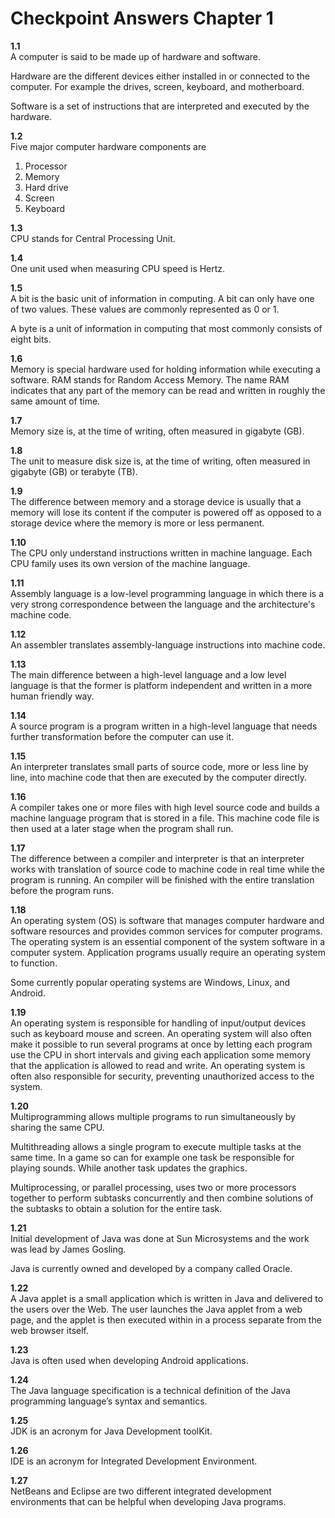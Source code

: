 # Checkpoint Answers Chapter 1 #
**1.1**  
A computer is said to be made up of hardware and software. 

Hardware are the different devices either installed in or connected to the computer. For example the drives, screen, keyboard, and motherboard.

Software is a set of instructions that are interpreted and executed by the hardware.

**1.2**  
Five major computer hardware components are  
1. Processor  
2. Memory  
3. Hard drive  
4. Screen  
5. Keyboard   

**1.3**  
CPU stands for Central Processing Unit.

**1.4**  
One unit used when measuring CPU speed is Hertz.  

**1.5**  
A bit is the basic unit of information in computing. A bit can only have one of two values. These values are commonly represented as 0 or 1.  

A byte is a unit of information in computing that most commonly consists of eight bits.  

**1.6**  
Memory is special hardware used for holding information while executing a software. RAM stands for Random Access Memory. The name RAM indicates that any part of the memory can be read and written in roughly the same amount of time.  

**1.7**  
Memory size is, at the time of writing, often measured in gigabyte (GB).  
  
**1.8**  
The unit to measure disk size is, at the time of writing, often measured in gigabyte (GB) or terabyte (TB).  

**1.9**  
The difference between memory and a storage device is usually that a memory will lose its content if the computer is powered off as opposed to a storage device where the memory is more or less permanent.  

**1.10**  
The CPU only understand instructions written in machine language. Each CPU family uses its own version of the machine language.  

**1.11**  
Assembly language is a low-level programming language in which there is a very strong correspondence between the language and the architecture's machine code.  

**1.12**  
An assembler translates assembly-language instructions into machine code.  

**1.13**  
The main difference between a high-level language and a low level language is that the former is platform independent and written in a more human friendly way.  

**1.14**  
A source program is a program written in a high-level language that needs further transformation before the computer can use it.  

**1.15**  
An interpreter translates small parts of source code, more or less line by line, into machine code that then are executed by the computer directly.  

**1.16**  
A compiler takes one or more files with high level source code and builds a machine language program that is stored in a file. This machine code file is then used at a later stage when the program shall run.  

**1.17**  
The difference between a compiler and interpreter is that an interpreter works with translation of source code to machine code in real time while the program is running. An compiler will be finished with the entire translation before the program runs.  

**1.18**  
An operating system (OS) is software that manages computer hardware and software resources and provides common services for computer programs. The operating system is an essential component of the system software in a computer system. Application programs usually require an operating system to function.  

Some currently popular operating systems are Windows, Linux, and Android.

**1.19**  
An operating system is responsible for handling of input/output devices such as keyboard mouse and screen. An operating system will also often make it possible to run several programs at once by letting each program use the CPU in short intervals and giving each application some memory that the application is allowed to read and write. An operating system is often also responsible for security, preventing unauthorized access to the system.  
 
**1.20**  
Multiprogramming allows multiple programs to run simultaneously by sharing the same
CPU.  

Multithreading allows a single program to execute multiple tasks at the same time. In a game so can for example one task be responsible for playing sounds. While another task updates the graphics.  

Multiprocessing, or parallel processing, uses two or more processors together to perform subtasks concurrently and then combine solutions of the subtasks to obtain a solution for the entire task.  

**1.21**  
Initial development of Java was done at Sun Microsystems and the work was lead by James Gosling.  

Java is currently owned and developed by a company called Oracle.  

**1.22**  
A Java applet is a small application which is written in Java and delivered to the users over the Web. The user launches the Java applet from a web page, and the applet is then executed within in a process separate from the web browser itself.  

**1.23**  
Java is often used when developing Android applications. 

**1.24**  
The Java language specification is a technical definition of the Java programming language’s syntax and semantics.  

**1.25**  
JDK is an acronym for Java Development toolKit.  

**1.26**  
IDE is an acronym for Integrated Development Environment.  

**1.27**  
NetBeans and Eclipse are two different integrated development environments that can be helpful when developing Java programs.  


